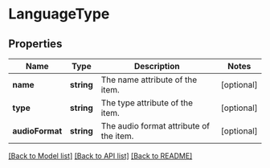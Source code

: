 # LanguageType

## Properties
Name | Type | Description | Notes
------------ | ------------- | ------------- | -------------
**name** | **string** | The name attribute of the item. | [optional] 
**type** | **string** | The type attribute of the item. | [optional] 
**audioFormat** | **string** | The audio format attribute of the item. | [optional] 

[[Back to Model list]](../README.md#documentation-for-models) [[Back to API list]](../README.md#documentation-for-api-endpoints) [[Back to README]](../README.md)


